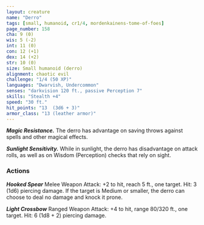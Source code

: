 ```yaml
---
layout: creature
name: "Derro"
tags: [small, humanoid, cr1/4, mordenkainens-tome-of-foes]
page_number: 158
cha: 9 (0)
wis: 5 (-2)
int: 11 (0)
con: 12 (+1)
dex: 14 (+2)
str: 10 (0)
size: Small humanoid (derro)
alignment: chaotic evil
challenge: "1/4 (50 XP)"
languages: "Dwarvish, Undercommon"
senses: "darkvision 120 ft., passive Perception 7"
skills: "Stealth +4"
speed: "30 ft."
hit_points: "13  (3d6 + 3)"
armor_class: "13 (leather armor)"
---
```


***Magic Resistance.*** The derro has advantage on saving throws against spells and other magical effects.

***Sunlight Sensitivity.*** While in sunlight, the derro has disadvantage on attack rolls, as well as on Wisdom (Perception) checks that rely on sight.

### Actions

***Hooked Spear*** Melee Weapon Attack: +2 to hit, reach 5 ft., one target. Hit: 3 (1d6) piercing damage. If the target is Medium or smaller, the derro can choose to deal no damage and knock it prone.

***Light Crossbow*** Ranged Weapon Attack: +4 to hit, range 80/320 ft., one target. Hit: 6 (1d8 + 2) piercing damage.